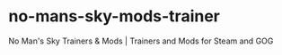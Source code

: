 # no-mans-sky-mods-trainer
No Man's Sky Trainers &amp; Mods |  Trainers and Mods for Steam and GOG 
